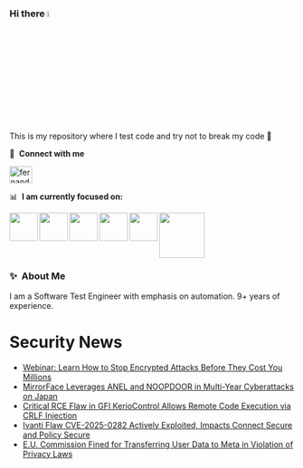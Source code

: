 ### Hi there <a href="https://www.gautamkrishnar.com/"><img src="https://media.giphy.com/media/hvRJCLFzcasrR4ia7z/giphy.gif" width="5%"></a>
This is my repository where I test code and try not to break my code :rofl:

🔗 &nbsp;**Connect with me**
<p align="left">
<a href="https://linkedin.com/in/fernandorlcruz" target="blank"><img align="center" src="https://raw.githubusercontent.com/rahuldkjain/github-profile-readme-generator/master/src/images/icons/Social/linked-in-alt.svg" alt="fernando cruz" height="30" width="40" /></a>
  
📊 &nbsp;**I am currently focused on:**

<img align="left" width='50' height='50' src="https://cdn.jsdelivr.net/gh/devicons/devicon/icons/python/python-original-wordmark.svg" />
<img align="left" width='50' height='50' src="https://cdn.jsdelivr.net/gh/devicons/devicon/icons/csharp/csharp-original.svg" />
<img align="left" width='50' height='50' src="https://cdn.jsdelivr.net/gh/devicons/devicon/icons/jenkins/jenkins-original.svg" />
<img align="left" width='50' height='50' src="https://specflow.org/wp-content/uploads/2021/05/SpecFlow-Icon.png" />
<img align="left" width='50' height='50' src="https://www.svgrepo.com/show/306098/githubactions.svg" />
<img width='80' height='80' src="https://cdn2.vectorstock.com/i/1000x1000/64/81/security-testing-concept-icon-safety-audit-key-vector-29166481.jpg" />
          
          
  
### ✨&nbsp; About Me

I am a Software Test Engineer with emphasis on automation. 9+ years of experience.

# Security News
<!-- BLOG-POST-LIST:START -->
- [Webinar: Learn How to Stop Encrypted Attacks Before They Cost You Millions](https://thehackernews.com/2025/01/webinar-learn-how-to-stop-encrypted.html)
- [MirrorFace Leverages ANEL and NOOPDOOR in Multi-Year Cyberattacks on Japan](https://thehackernews.com/2025/01/mirrorface-leverages-anel-and-noopdoor.html)
- [Critical RCE Flaw in GFI KerioControl Allows Remote Code Execution via CRLF Injection](https://thehackernews.com/2025/01/critical-rce-flaw-in-gfi-keriocontrol.html)
- [Ivanti Flaw CVE-2025-0282 Actively Exploited, Impacts Connect Secure and Policy Secure](https://thehackernews.com/2025/01/ivanti-flaw-cve-2025-0282-actively.html)
- [E.U. Commission Fined for Transferring User Data to Meta in Violation of Privacy Laws](https://thehackernews.com/2025/01/eu-commission-fined-for-transferring.html)
<!-- BLOG-POST-LIST:END -->
